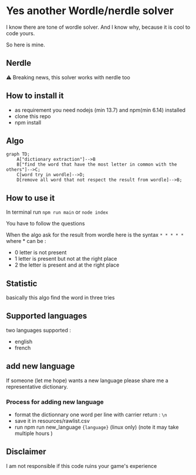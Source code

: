 # Yes another Wordle/nerdle solver

I know there are tone of wordle solver. And I know why, because it is cool to code yours.

So here is mine.

## Nerdle

:warning: Breaking news, this solver works with nerdle too

## How to install it

* as requirement you need nodejs (min 13.7) and npm(min 6.14) installed
* clone this repo
* npm install

## Algo

```mermaid
graph TD;
    A["dictionary extraction"]-->B
    B["find the word that have the most letter in common with the others"]-->C;
    C[word try in wordle]-->D;
    D[remove all word that not respect the result from wordle]-->B;
```

## How to use it

In terminal run `npm run main` or `node index`

You have to follow the questions

When the algo ask for the result from wordle here is the syntax `* * * * *` where * can be :

* 0 letter is not present
* 1 letter is present but not at the right place
* 2 the letter is present and at the right place

## Statistic

basically this algo find the word in three tries

## Supported languages

two languages supported :
* english
* french

## add new language

If someone (let me hope) wants a new language please share me a representative dictionary.

### Process for adding new language

* format the dictionnary one word per line with carrier return : `\n`
* save it in resources/rawlist.csv
* run npm run new_language `{language}` (linux only) (note it may take multiple hours   )

## Disclaimer

I am not responsible if this code ruins your game's experience